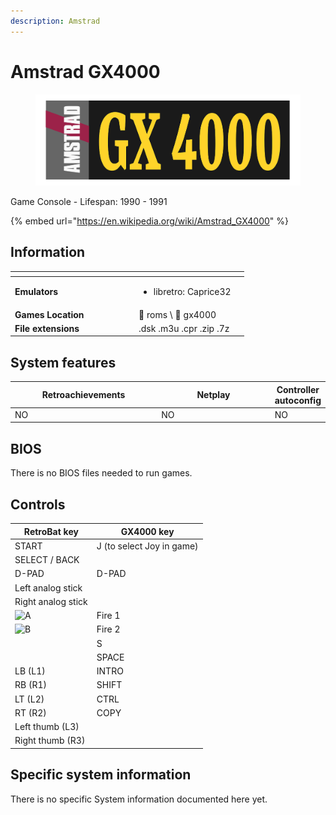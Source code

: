 ```yaml
---
description: Amstrad
---
```


# Amstrad GX4000

<div align="left">

<figure><img src="https://raw.githubusercontent.com/fabricecaruso/es-theme-carbon/5149a33eed46b2af638b06119397d4023b75131f/art/logos/gx4000.svg" alt=""><figcaption></figcaption></figure>

</div>

Game Console - Lifespan: 1990 - 1991

{% embed url="https://en.wikipedia.org/wiki/Amstrad_GX4000" %}

## Information

<table data-header-hidden><thead><tr><th width="184"></th><th></th><th data-hidden></th></tr></thead><tbody><tr><td><strong>Emulators</strong></td><td><ul><li>libretro: Caprice32</li></ul></td><td></td></tr><tr><td><strong>Games Location</strong></td><td><span data-gb-custom-inline data-tag="emoji" data-code="1f4c1">📁</span> roms \ <span data-gb-custom-inline data-tag="emoji" data-code="1f4c2">📂</span> gx4000</td><td></td></tr><tr><td><strong>File extensions</strong></td><td>.dsk .m3u .cpr .zip .7z</td><td></td></tr></tbody></table>

## System features

<table><thead><tr><th width="245">Retroachievements</th><th width="200">Netplay</th><th>Controller autoconfig</th></tr></thead><tbody><tr><td>NO</td><td>NO</td><td>NO</td></tr></tbody></table>

## BIOS

There is no BIOS files needed to run games.

## Controls

| RetroBat key                                                                          | GX4000 key                |
| ------------------------------------------------------------------------------------- | ------------------------- |
| START                                                                                 | J (to select Joy in game) |
| SELECT / BACK                                                                         |                           |
| D-PAD                                                                                 | D-PAD                     |
| Left analog stick                                                                     |                           |
| Right analog stick                                                                    |                           |
| ![A](<../../../../en/.gitbook/assets/image (27).png>)                                 | Fire 1                    |
| ![B](<../../../../en/.gitbook/assets/image (13).png>)                                 | Fire 2                    |
| <img src="../../../../en/.gitbook/assets/image (47).png" alt="" data-size="original"> | S                         |
| <img src="../../../../en/.gitbook/assets/image (45).png" alt="" data-size="line">     | SPACE                     |
| LB (L1)                                                                               | INTRO                     |
| RB (R1)                                                                               | SHIFT                     |
| LT (L2)                                                                               | CTRL                      |
| RT (R2)                                                                               | COPY                      |
| Left thumb (L3)                                                                       |                           |
| Right thumb (R3)                                                                      |                           |

## Specific system information

There is no specific System information documented here yet.
